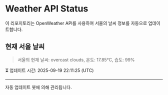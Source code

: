 
# Weather API Status

이 리포지토리는 OpenWeather API를 사용하여 서울의 날씨 정보를 자동으로 업데이트합니다.

## 현재 서울 날씨
> 서울의 현재 날씨: overcast clouds, 온도: 17.85°C, 습도: 99%

⏳ 업데이트 시간: 2025-09-19 22:11:25 (UTC)

---
자동 업데이트 봇에 의해 관리됩니다.
